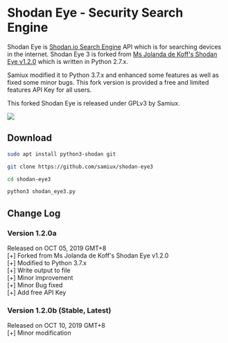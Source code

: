 # **Shodan Eye - Security Search Engine**

Shodan Eye is [Shodan.io Search Engine](https://shodan.io) API which is for searching devices in the internet.  Shodan Eye 3 is forked from [Ms Jolanda de Koff's Shodan Eye v1.2.0](https://github.com/BullsEye0/shodan-eye) which is written in Python 2.7.x.

Samiux modified it to Python 3.7.x and enhanced some features as well as fixed some minor bugs.  This fork version is provided a free and limited features API Key for all users.

This forked Shodan Eye is released under GPLv3 by Samiux.

[![](http://img.youtube.com/vi/LxCkiu3d4gU/0.jpg)](http://www.youtube.com/watch?v=LxCkiu3d4gU "")

## Download

```bash
sudo apt install python3-shodan git

git clone https://github.com/samiux/shodan-eye3

cd shodan-eye3

python3 shodan_eye3.py
```

## Change Log

### Version 1.2.0a  
Released on OCT 05, 2019 GMT+8  
[+] Forked from Ms Jolanda de Koff's Shodan Eye v1.2.0  
[+] Modified to Python 3.7.x  
[+] Write output to file  
[+] Minor improvement  
[+] Minor Bug fixed  
[+] Add free API Key  

### Version 1.2.0b (Stable, Latest)  
Released on OCT 10, 2019 GMT+8  
[+] Minor modification  

